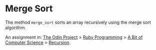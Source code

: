 # Merge Sort

The method `merge_sort` sorts an array recursively using the merge sort algorithm.

An assignment in:
[The Odin Project](https://www.theodinproject.com/) > [Ruby Programming](https://www.theodinproject.com/courses/ruby-programming) > [A Bit of Computer Science](https://www.theodinproject.com/courses/ruby-programming#a-bit-of-computer-science) > [Recursion](https://www.theodinproject.com/courses/ruby-programming/lessons/recursion).